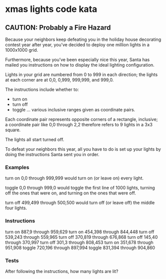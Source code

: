 # xmas lights code kata

## CAUTION: Probably a Fire Hazard

Because your neighbors keep defeating you in the holiday house decorating contest year after year, you’ve decided to deploy one million lights in a 1000x1000 grid.

Furthermore, because you’ve been especially nice this year, Santa has mailed you instructions on how to display the ideal lighting configuration.

Lights in your grid are numbered from 0 to 999 in each direction; the lights at each corner are at 0,0, 0,999, 999,999, and 999,0.

The instructions include whether to:

* turn on
* turn off
* toggle
... various inclusive ranges given as coordinate pairs.

Each coordinate pair represents opposite corners of a rectangle, inclusive; a coordinate pair like 0,0 through 2,2 therefore refers to 9 lights in a 3x3 square.

The lights all start turned off.

To defeat your neighbors this year, all you have to do is set up your lights by doing the instructions Santa sent you in order.

### Examples

turn on 0,0 through 999,999 would turn on (or leave on) every light.

toggle 0,0 through 999,0 would toggle the first line of 1000 lights, turning off the ones that were on, and turning on the ones that were off.

turn off 499,499 through 500,500 would turn off (or leave off) the middle four lights.

### Instructions

turn on 887,9 through 959,629
turn on 454,398 through 844,448
turn off 539,243 through 559,965
turn off 370,819 through 676,868
turn off 145,40 through 370,997
turn off 301,3 through 808,453
turn on 351,678 through 951,908
toggle 720,196 through 897,994
toggle 831,394 through 904,860

### Tests

After following the instructions, how many lights are lit?
